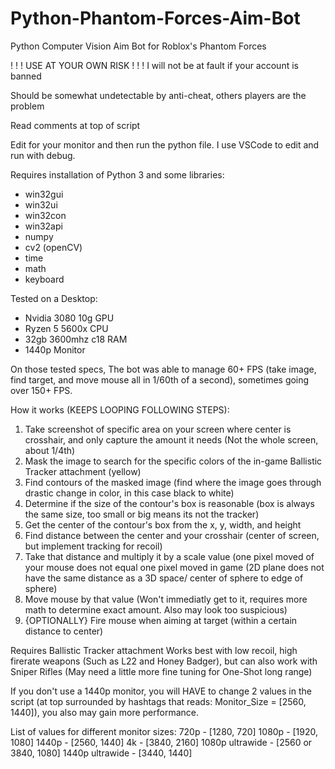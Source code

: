 # Python-Phantom-Forces-Aim-Bot
Python Computer Vision Aim Bot for Roblox's Phantom Forces

! ! ! USE AT YOUR OWN RISK ! ! !
I will not be at fault if your account is banned

Should be somewhat undetectable by anti-cheat, others players are the problem

Read comments at top of script

Edit for your monitor and then run the python file. I use VSCode to edit and run with debug.

Requires installation of Python 3 and some libraries:
 - win32gui
 - win32ui
 - win32con
 - win32api
 - numpy
 - cv2 (openCV)
 - time
 - math
 - keyboard

Tested on a Desktop:
 - Nvidia 3080 10g GPU 
 - Ryzen 5 5600x CPU
 - 32gb 3600mhz c18 RAM
 - 1440p Monitor

On those tested specs, The bot was able to manage 60+ FPS (take image, find target, and move mouse all in 1/60th of a second), sometimes going over 150+ FPS.

How it works (KEEPS LOOPING FOLLOWING STEPS):
 1. Take screenshot of specific area on your screen where center is crosshair, and only capture the amount it needs (Not the whole screen, about 1/4th)
 2. Mask the image to search for the specific colors of the in-game Ballistic Tracker attachment (yellow)
 3. Find contours of the masked image (find where the image goes through drastic change in color, in this case black to white)
 4. Determine if the size of the contour's box is reasonable (box is always the same size, too small or big means its not the tracker)
 5. Get the center of the contour's box from the x, y, width, and height
 6. Find distance between the center and your crosshair (center of screen, but implement tracking for recoil)
 7. Take that distance and multiply it by a scale value (one pixel moved of your mouse does not equal one pixel moved in game (2D plane does not have the same distance as a 3D   space/ center of sphere to edge of sphere)
 8. Move mouse by that value (Won't immediatly get to it, requires more math to determine exact amount. Also may look too suspicious)
 9. {OPTIONALLY} Fire mouse when aiming at target (within a certain distance to center)

Requires Ballistic Tracker attachment
Works best with low recoil, high firerate weapons (Such as L22 and Honey Badger), but can also work with Sniper Rifles (May need a little more fine tuning for One-Shot long range)

If you don't use a 1440p monitor, you will HAVE to change 2 values in the script (at top surrounded by hashtags that reads: Monitor_Size = [2560, 1440]), you also may gain more performance.

List of values for different monitor sizes:
720p - [1280, 720]
1080p - [1920, 1080]
1440p - [2560, 1440]
4k - [3840, 2160]
1080p ultrawide - [2560 or 3840, 1080]
1440p ultrawide - [3440, 1440]
